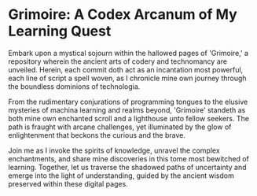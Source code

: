 # Grimoire: A Codex Arcanum of My Learning Quest 

Embark upon a mystical sojourn within the hallowed pages of 'Grimoire,' a repository wherein the ancient arts of codery and technomancy are unveiled. Herein, each commit doth act as an incantation most powerful, each line of script a spell woven, as I chronicle mine own journey through the boundless dominions of technologia.

From the rudimentary conjurations of programming tongues to the elusive mysteries of machina learning and realms beyond, 'Grimoire' standeth as both mine own enchanted scroll and a lighthouse unto fellow seekers. The path is fraught with arcane challenges, yet illuminated by the glow of enlightenment that beckons the curious and the brave.

Join me as I invoke the spirits of knowledge, unravel the complex enchantments, and share mine discoveries in this tome most bewitched of learning. Together, let us traverse the shadowed paths of uncertainty and emerge into the light of understanding, guided by the ancient wisdom preserved within these digital pages.
